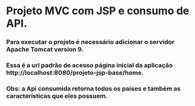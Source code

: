 # Projeto MVC com JSP e consumo de API.
### Para executar o projeto é necessário adicionar o servidor Apache Tomcat version 9.
### Essa é a url padrão de acesso página inicial da aplicação http://localhost:8080/projeto-jsp-base/home.
### Obs: a Api consumida retorna todos os países e também as características que eles possuem.